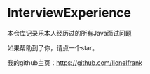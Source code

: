 # InterviewExperience
本仓库记录乐本人经历过的所有Java面试问题

如果帮助到了你，请点一个star。

我的github主页：https://github.com/lionelfrank